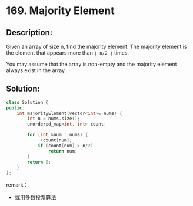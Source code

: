 # 169. Majority Element

## Description:

Given an array of size n, find the majority element. The majority element is the element that appears more than `⌊ n/2 ⌋` times.

You may assume that the array is non-empty and the majority element always exist in the array.

## Solution:

```c++
class Solution {
public:
    int majorityElement(vector<int>& nums) {
        int n = nums.size();
        unordered_map<int, int> count;

        for (int &num : nums) {
            ++count[num];
            if (count[num] > n/2)
                return num;
        }
        return 0;
    }
};
```

remark：

- 或用多数投票算法
